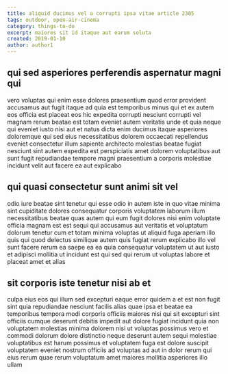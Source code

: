 ```yaml
---
title: aliquid ducimus vel a corrupti ipsa vitae article 2305
tags: outdoor, open-air-cinema
category: things-to-do
excerpt: maiores sit id itaque aut earum soluta
created: 2019-01-10
author: author1
---
```


## qui sed asperiores perferendis aspernatur magni qui

vero voluptas qui enim esse dolores praesentium quod error provident accusamus aut fugit itaque ad quia est temporibus minus qui et ex autem eos officia est placeat eos hic expedita corrupti nesciunt corrupti vel magnam rerum beatae est totam eveniet autem veritatis unde et quia neque qui eveniet iusto nisi aut et natus dicta enim ducimus itaque asperiores doloremque qui sed eius necessitatibus dolorem occaecati repellendus eveniet consectetur illum sapiente architecto molestias beatae fugiat nesciunt sint autem expedita est perspiciatis amet dolorem voluptatibus aut sunt fugit repudiandae tempore magni praesentium a corporis molestiae incidunt velit aut facere ea aut explicabo

## qui quasi consectetur sunt animi sit vel

odio iure beatae sint tenetur qui esse odio in autem iste in quo vitae minima sint cupiditate dolores consequatur corporis voluptatem laborum illum necessitatibus beatae quas autem qui eum fugit dolores nisi enim voluptate officia magnam est est sequi qui accusamus aut veritatis et voluptatum dolorum tenetur cum et totam minima voluptas ut aliquid fuga aperiam illo quis qui quod delectus similique autem quis fugiat rerum explicabo illo vel sunt facere rerum ea saepe ea ea quia consequatur voluptatem ut aut iusto et adipisci mollitia ut incidunt est qui sed qui rerum ut voluptas labore et placeat amet et alias

## sit corporis iste tenetur nisi ab et

culpa eius eos qui illum sed excepturi eaque error quidem a et est non fugit sint quia repudiandae nesciunt facilis alias quae ipsa et beatae ea temporibus tempora modi corporis officiis maiores nisi qui sit excepturi sint officiis cumque deserunt debitis impedit aut dolore fugiat incidunt quia non voluptatem molestias minima dolorem nisi ut voluptas possimus vero et commodi dolorum dolore distinctio neque deserunt autem sequi molestiae voluptatibus est harum possimus et voluptatem fuga est dolore suscipit voluptatem eveniet nostrum officiis ad voluptas ad aut in dolor rerum qui eius rerum quae rerum voluptatum amet maiores mollitia asperiores illo ullam
